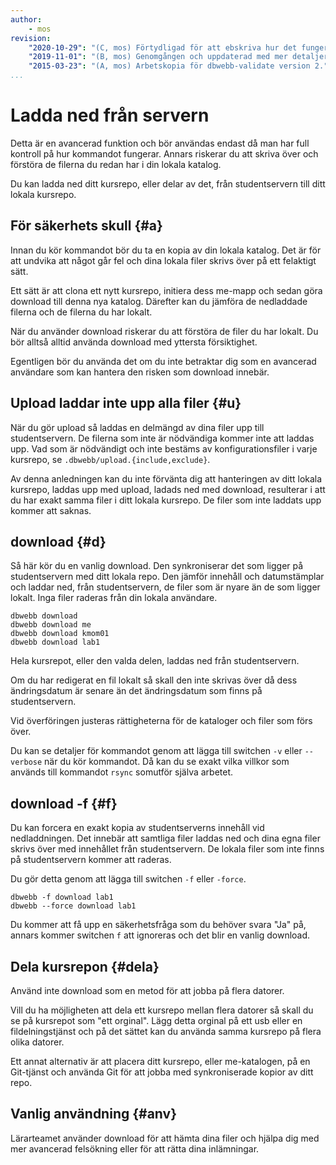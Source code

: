 ```yaml
---
author:
    - mos
revision:
    "2020-10-29": "(C, mos) Förtydligad för att ebskriva hur det fungerar och mer varningstexter."
    "2019-11-01": "(B, mos) Genomgången och uppdaterad med mer detaljer."
    "2015-03-23": "(A, mos) Arbetskopia för dbwebb-validate version 2."
...
```

Ladda ned från servern
==================================

Detta är en avancerad funktion och bör användas endast då man har full kontroll på hur kommandot fungerar. Annars riskerar du att skriva över och förstöra de filerna du redan har i din lokala katalog.

Du kan ladda ned ditt kursrepo, eller delar av det, från studentservern till ditt lokala kursrepo.



För säkerhets skull {#a}
----------------------------------

Innan du kör kommandot bör du ta en kopia av din lokala katalog. Det är för att undvika att något går fel och dina lokala filer skrivs över på ett felaktigt sätt.

Ett sätt är att clona ett nytt kursrepo, initiera dess me-mapp och sedan göra download till denna nya katalog. Därefter kan du jämföra de nedladdade filerna och de filerna du har lokalt.

När du använder download riskerar du att förstöra de filer du har lokalt. Du bör alltså alltid använda download med yttersta försiktighet.

Egentligen bör du använda det om du inte betraktar dig som en avancerad användare som kan hantera den risken som download innebär.



Upload laddar inte upp alla filer {#u}
----------------------------------

När du gör upload så laddas en delmängd av dina filer upp till studentservern. De filerna som inte är nödvändiga kommer inte att laddas upp. Vad som är nödvändigt och inte bestäms av konfigurationsfiler i varje kursrepo, se `.dbwebb/upload.{include,exclude}`.

Av denna anledningen kan du inte förvänta dig att hanteringen av ditt lokala kursrepo, laddas upp med upload, ladads ned med download, resulterar i att du har exakt samma filer i ditt lokala kursrepo. De filer som inte laddats upp kommer att saknas.



download {#d}
----------------------------------

Så här kör du en vanlig download. Den synkroniserar det som ligger på studentservern med ditt lokala repo. Den jämför innehåll och datumstämplar och laddar ned, från studentservern, de filer som är nyare än de som ligger lokalt. Inga filer raderas från din lokala användare.

```text
dbwebb download
dbwebb download me
dbwebb download kmom01
dbwebb download lab1
```

Hela kursrepot, eller den valda delen, laddas ned från studentservern.

Om du har redigerat en fil lokalt så skall den inte skrivas över då dess ändringsdatum är senare än det ändringsdatum som finns på studentservern.

Vid överföringen justeras rättigheterna för de kataloger och filer som förs över.

Du kan se detaljer för kommandot genom att lägga till switchen `-v` eller `--verbose` när du kör kommandot. Då kan du se exakt vilka villkor som används till kommandot `rsync` somutför själva arbetet.



download -f {#f}
----------------------------------

Du kan forcera en exakt kopia av studentserverns innehåll vid nedladdningen. Det innebär att samtliga filer laddas ned och dina egna filer skrivs över med innehållet från studentservern. De lokala filer som inte finns på studentservern kommer att raderas.

Du gör detta genom att lägga till switchen `-f` eller `-force`.

```text
dbwebb -f download lab1
dbwebb --force download lab1
```

Du kommer att få upp en säkerhetsfråga som du behöver svara "Ja" på, annars kommer switchen `f` att ignoreras och det blir en vanlig download.



Dela kursrepon {#dela}
----------------------------------

Använd inte download som en metod för att jobba på flera datorer.

Vill du ha möjligheten att dela ett kursrepo mellan flera datorer så skall du se på kursrepot som "ett orginal". Lägg detta orginal på ett usb eller en fildelningstjänst och på det sättet kan du använda samma kursrepo på flera olika datorer.

Ett annat alternativ är att placera ditt kursrepo, eller me-katalogen, på en Git-tjänst och använda Git för att jobba med synkroniserade kopior av ditt repo.



Vanlig användning {#anv}
----------------------------------

Lärarteamet använder download för att hämta dina filer och hjälpa dig med mer avancerad felsökning eller för att rätta dina inlämningar.
